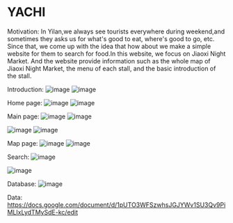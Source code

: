 # YACHI
Motivation:
In Yilan,we always see tourists everywhere during weekend,and sometimes they asks us for what's good to eat, where's good to go, etc. Since that, we come up with the idea that how about we make a simple website for them to search for food.In this website, we focus on Jiaoxi Night Market. And the website provide information such as the whole map of Jiaoxi Night Market, the menu of each stall, and the basic introduction of the stall. 

Introduction:
![image](https://user-images.githubusercontent.com/62140029/122053799-a86aae00-ce19-11eb-93b5-7d2f09790534.png)
![image](https://user-images.githubusercontent.com/62140029/122053861-b6203380-ce19-11eb-8f32-7b241c71ea61.png)

Home page:
![image](https://user-images.githubusercontent.com/62140029/122053955-cfc17b00-ce19-11eb-87a0-447f53c09e43.png)
![image](https://user-images.githubusercontent.com/62140029/122054299-2038d880-ce1a-11eb-8304-58e19b820051.png)


Main page:
![image](https://user-images.githubusercontent.com/62140029/122055395-2a0f0b80-ce1b-11eb-9275-3ddf8928cb67.png)
![image](https://user-images.githubusercontent.com/62140029/122055432-33987380-ce1b-11eb-999e-aefcb88908ca.png)

![image](https://user-images.githubusercontent.com/62140029/122055705-7b1eff80-ce1b-11eb-9804-e32dc3dd3a50.png)
![image](https://user-images.githubusercontent.com/62140029/122054604-6a21be80-ce1a-11eb-8974-c66577846fe7.png)

Map page:
![image](https://user-images.githubusercontent.com/62140029/122055496-44e18000-ce1b-11eb-86eb-6e7ffcdbbdd3.png)
![image](https://user-images.githubusercontent.com/62140029/122054803-9b01f380-ce1a-11eb-857d-601e3db4f4bd.png)

Search:
![image](https://user-images.githubusercontent.com/62140029/122056001-c46f4f00-ce1b-11eb-8d4a-6ab675fbd5d6.png)

![image](https://user-images.githubusercontent.com/62140029/122054994-c4bb1a80-ce1a-11eb-9cc7-0e8b1266ed61.png)

Database:
![image](https://user-images.githubusercontent.com/62140029/122055115-e0bebc00-ce1a-11eb-8f5b-7f268bc8c132.png)

Data:
https://docs.google.com/document/d/1pUTO3WFSzwhsJGJYWv1SU3Qv9PiMLIxLydTMySdE-kc/edit

